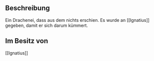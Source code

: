## Beschreibung
Ein Drachenei, dass aus dem nichts erschien. Es wurde an [[Ignatius]] gegeben, damit er sich darum kümmert.

## Im Besitz von
[[Ignatius]]
